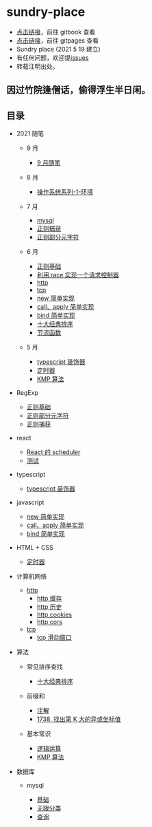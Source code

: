 # sundry-place

-   [点击链接](https://18509149693.gitbook.io/secretbook/)，前往 gitbook 查看
-   [点击链接](https://secret344.github.io/sundry-place/)，前往 gitpages 查看
-   Sundry place (2021 5 19 建立)
-   有任何问题，欢迎提[issues](https://github.com/secret344/sundry-place/issues)
-   转载注明出处。

## 因过竹院逢僧话，偷得浮生半日闲。

## 目录

-   2021 随笔

    -   9 月

        -   [9 月随笔](other/2021-9/1.md)

    -   8 月

        -   [操作系统系列-1-环境](操作系统/实验环境.md)

    -   7 月

        -   [mysql](mysql/index.md)
        -   [正则捕获](regexp/capture.md)
        -   [正则部分元字符](regexp/metacharacter.md)

    -   6 月
        -   [正则基础](regexp/base.md)
        -   [利用 race 实现一个请求控制器](javascript/race.md)
        -   [http](network/http.md)
        -   [tcp](network/tcp.md)
        -   [new 简单实现](javascript/new.md)
        -   [call、apply 简单实现](javascript/apply_call.md)
        -   [bind 简单实现](javascript/bind.md)
        -   [十大经典排序](2021/sort.md)
        -   [节流函数](2021/throttle.md)
    -   5 月
        -   [typescript 装饰器](typescript/decorators.md)
        -   [定时器](html+css/Timers.md)
        -   [KMP 算法](2021/kmp.md)

-   RegExp

    -   [正则基础](regexp/base.md)
    -   [正则部分元字符](regexp/metacharacter.md)
    -   [正则捕获](regexp/capture.md)

-   react

    -   [React 的 scheduler](react/scheduler.md)
    -   [测试](react/untitled-1ceshi.md)

-   typescript

    -   [typescript 装饰器](typescript/decorators.md)

-   javascript

    -   [new 简单实现](javascript/new.md)
    -   [call、apply 简单实现](javascript/apply_call.md)
    -   [bind 简单实现](javascript/bind.md)

-   HTML + CSS

    -   [定时器](html+css/Timers.md)

-   计算机网络

    -   [http](network/http.md)
        -   [http 缓存](network/http-cache.md)
        -   [http 历史](network/http-history.md)
        -   [http cookies](network/http-cookies.md)
        -   [http cors](network/http-cors.md)
    -   [tcp](network/tcp.md)
        -   [tcp 滑动窗口](network/SlidingWindowProtocol.md)

-   算法

    -   常见排序查找
        -   [十大经典排序](2021/sort.md)
    -   前缀和

        -   [注解](arithmetic/PrefixSum/note.md)
        -   [1738. 找出第 K 大的异或坐标值](arithmetic/PrefixSum/1738.md)

    -   基本常识

        -   [逻辑运算](arithmetic/base/logical_operation.md)
        -   [KMP 算法](2021/kmp.md)

-   数据库

    -   mysql

        -   [基础](mysql/index.md)
        -   [无限分类](mysql/Infinite_classification.md)
        -   [查询](mysql/query.md)
